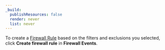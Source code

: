```yaml
---
_build:
  publishResources: false
  render: never
  list: never
---
```

To create a [Firewall Rule](https://developers.cloudflare.com/firewall/cf-dashboard/create-edit-delete-rules#create-a-firewall-rule) based on the filters and exclusions you selected, click **Create firewall rule** in **Firewall Events**.
